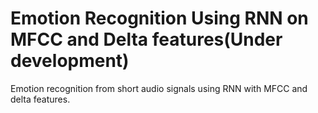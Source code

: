 # Emotion Recognition Using RNN on MFCC and Delta features(Under development)
Emotion recognition from short audio signals using RNN with MFCC and delta features.
